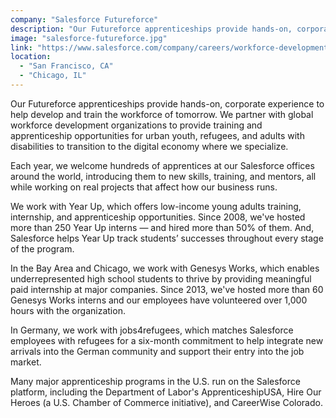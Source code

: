 ```yaml
---
company: "Salesforce Futureforce"
description: "Our Futureforce apprenticeships provide hands-on, corporate experience to help develop and train the workforce of tomorrow."
image: "salesforce-futureforce.jpg"
link: "https://www.salesforce.com/company/careers/workforce-development/apprenticeships/"
location:
  - "San Francisco, CA"
  - "Chicago, IL"
---
```


Our Futureforce apprenticeships provide hands-on, corporate experience to help develop and train the workforce of tomorrow. We partner with global workforce development organizations to provide training and apprenticeship opportunities for urban youth, refugees, and adults with disabilities to transition to the digital economy where we specialize.

Each year, we welcome hundreds of apprentices at our Salesforce offices around the world, introducing them to new skills, training, and mentors, all while working on real projects that affect how our business runs.

We work with Year Up, which offers low-income young adults training, internship, and apprenticeship opportunities. Since 2008, we've hosted more than 250 Year Up interns — and hired more than 50% of them. And, Salesforce helps Year Up track students’ successes throughout every stage of the program.

In the Bay Area and Chicago, we work with Genesys Works, which enables underrepresented high school students to thrive by providing meaningful paid internship at major companies. Since 2013, we've hosted more than 60 Genesys Works interns and our employees have volunteered over 1,000 hours with the organization.

In Germany, we work with jobs4refugees, which matches Salesforce employees with refugees for a six-month commitment to help integrate new arrivals into the German community and support their entry into the job market.

Many major apprenticeship programs in the U.S. run on the Salesforce platform, including the Department of Labor's ApprenticeshipUSA, Hire Our Heroes (a U.S. Chamber of Commerce initiative), and CareerWise Colorado.
